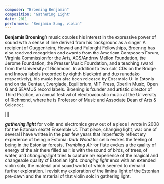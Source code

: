 ```yaml
---
composer: "Broening Benjamin"
composition: "Gathering Light"
date: 2011
performers: "Benjamin Sung, violin"
---
```

**Benjamin Broening**’s music couples his interest in the expressive power of sound with a sense of line derived from his background as a singer. A recipient of Guggenheim, Howard and Fulbright Fellowships, Broening has also received recognition and awards from the American Composers Forum, Virginia Commission for the Arts, ACS/Andrew Mellon Foundation, the Jerome Foundation, the Presser Music Foundation, and a teaching award from the University of Richmond. In addition to two solo CDs on the Bridge and Innova labels (recorded by eighth blackbird and duo runedako respectively), his music has also been released by Ensemble U: in Estonia and on the Centaur, Everglade, Equilibrium, MIT Press, Oberlin Music, Open G and SEAMUS record labels. Broening is founder and artistic director of Third Practice, an annual festival of electroacoustic music at the University of Richmond, where he is Professor of Music and Associate Dean of Arts & Sciences.

|||

**_gathering light_** for violin and electronics grew out of a piece I wrote in 2008 for the Estonian sextet Ensemble U:. That piece, changing light, was one of several I have written in the past few years that imperfectly reflect my experience of being in Estonia: *Dark Wood* for cello evokes the feeling of being in the Estonian forests, *Trembling Air* for flute evokes a the quality of energy of the air there filled as it is with the sound of birds, of trees, of water, and *changing light* tries to capture my experience of the magical and changeable quality of Estonian light. *changing light* ends with an extended violin solo, the material and sound world of which seemed to demand further exploration. I revisit my exploration of the liminal light of the Estonian pre-dawn and the material of that violin solo in gathering light.